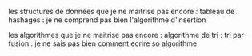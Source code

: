 les structures de données que je ne maitrise pas encore :
tableau de hashages : je ne comprend pas bien l'algorithme d'insertion


les algorithmes que je ne maitrise pas encore :
algorithme de tri : tri par fusion : je ne sais pas bien comment ecrire so algorithme
